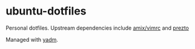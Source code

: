 # ubuntu-dotfiles

Personal dotfiles. Upstream dependencies include [amix/vimrc](https://github.com/amix/vimrc) and [prezto](https://github.com/sorin-ionescu/prezto)

Managed with [yadm](https://yadm.io/).
